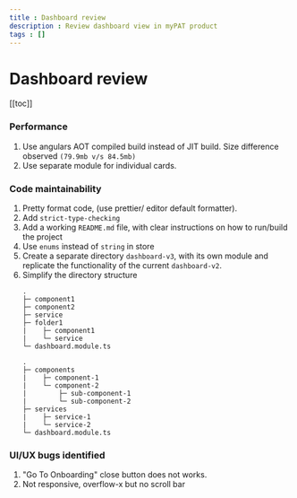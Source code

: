 ```yaml
---
title : Dashboard review
description : Review dashboard view in myPAT product
tags : []
---
```


# Dashboard review

[[toc]]

<!-- ### Problems that can be solved
2. Collect metrics, usage data and raise events from google analytics on UI
8. Problem with build system (ng-prod does not works)
9.  Tests are only truthy
10. **Using JQuery** - Used in components beyond the scope of `dashboard`. -->

### Performance
   1. Use angulars AOT compiled build instead of JIT build. Size difference observed `(79.9mb v/s 84.5mb)`
   2. Use separate module for individual cards.
### Code maintainability
   1. Pretty format code, (use prettier/ editor default formatter).
   2. Add `strict-type-checking`
   3. Add a working `README.md` file, with clear instructions on how to run/build the project
   4. Use `enums` instead of `string` in store
   5. Create a separate directory `dashboard-v3`, with its own module and replicate the functionality of the current `dashboard-v2`.
   6. Simplify the directory structure
        ```
        .
        ├─ component1
        ├─ component2
        ├─ service
        ├─ folder1
        |    ├─ component1
        |    └─ service
        └─ dashboard.module.ts
        ```
        ```
        .
        ├─ components
        |    ├─ component-1
        |    └─ component-2
        |        ├─ sub-component-1
        |        └─ sub-component-2
        ├─ services
        |    ├─ service-1
        |    └─ service-2
        └─ dashboard.module.ts
        ```
### UI/UX bugs identified
   1. "Go To Onboarding" close button does not works.
   2. Not responsive, overflow-x but no scroll bar